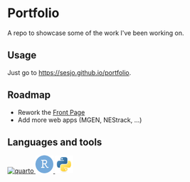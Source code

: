 # Portfolio

A repo to showcase some of the work I've been working on.

## Usage

Just go to https://sesjo.github.io/portfolio.

## Roadmap

* Rework the [Front Page](https://github.com/SESjo/portfolio/blob/main/index.qmd)
* Add more web apps (MGEN, NEStrack, ...)

## Languages and tools

<p align="left"> <a href="https://quarto.org/" target="_blank" rel="noreferrer"> <img src="https://avatars.githubusercontent.com/u/67437475?s=200&v=4" alt="quarto" width="40" height="40"/> </a>  <a href="https://posit.co/products/open-source/rstudio/" target="_blank" rel="noreferrer"> <img src="https://github.com/devicons/devicon/blob/master/icons/rstudio/rstudio-original.svg" alt="Rstudio" width="40" height="40"/> </a>  <a href="https://www.python.org" target="_blank" rel="noreferrer"> <img src="https://raw.githubusercontent.com/devicons/devicon/master/icons/python/python-original.svg" alt="python" width="40" height="40"/> </a></p>
